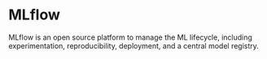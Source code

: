 # MLflow
MLflow is an open source platform to manage the ML lifecycle, including experimentation, reproducibility, deployment, and a central model registry.
